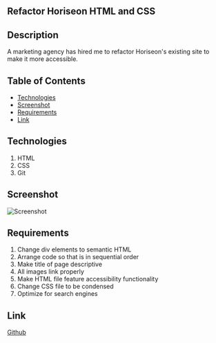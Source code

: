 ## Refactor Horiseon HTML and CSS
## Description
A marketing agency has hired me to refactor Horiseon's existing site to make it more accessible.

## Table of Contents
* [Technologies](#technologies)
* [Screenshot](#screenshot)
* [Requirements](#requirements)
* [Link](#link)


## Technologies
1. HTML
2. CSS
3. Git

## Screenshot
![Screenshot](/.assets/horiseon-mockup.png)


## Requirements
1. Change div elements to semantic HTML
2. Arrange code so that is in sequential order
3. Make title of page descriptive
4. All images link properly
5. Make HTML file feature accessibility functionality
6. Change CSS file to be condensed 
7. Optimize for search engines

## Link 
[Github](https://bspiewak6.github.io/horiseon/) 
